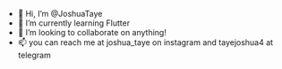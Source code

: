 - 👋 Hi, I’m @JoshuaTaye
- 🌱 I’m currently learning Flutter
- 💞️ I’m looking to collaborate on anything! 
- 📫 you can reach me at joshua_taye on instagram and tayejoshua4 at telegram

<!---
JoshuaTaye/JoshuaTaye is a ✨ special ✨ repository because its `README.md` (this file) appears on your GitHub profile.
You can click the Preview link to take a look at your changes.
--->
